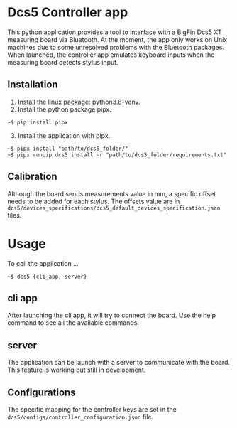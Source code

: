 Dcs5 Controller app
===================

This python application provides a tool to interface with a BigFin Dcs5 XT measuring board via Bluetooth.
At the moment, the app only works on Unix machines due to some unresolved problems with the Bluetooth packages. 
When launched, the controller app emulates keyboard inputs when the measuring board detects stylus input.

Installation
------------
1) Install the linux package: python3.8-venv.
2) Install the python package pipx.
```shell
~$ pip install pipx
```
3) Install the application with pipx.
```shell
~$ pipx install "path/to/dcs5_folder/"
~$ pipx runpip dcs5 install -r "path/to/dcs5_folder/requirements.txt"
```


Calibration
-----------
Although the board sends measurements value in mm, a specific offset needs to be added for each stylus.
The offsets value are in `dcs5/devices_specifications/dcs5_default_devices_specification.json` files.



Usage
=====
To call the application ...
```shell
~$ dcs5 {cli_app, server}
```

cli app
-------
After launching the cli app, it will try to connect the board. Use the help command to see all the available commands. 

server
------
The application can be launch with a server to communicate with the board. This feature is working but still in development.

Configurations
--------------
The specific mapping for the controller keys are set in the `dcs5/configs/controller_configuration.json` file.



